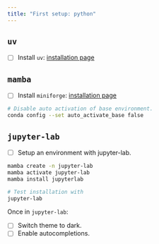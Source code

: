 ```yaml
---
title: "First setup: python"
---
```


## `uv`

- [ ] Install `uv`: [installation page](https://docs.astral.sh/uv/getting-started/installation/)

## `mamba`

- [ ] Install `miniforge`: [installation page](https://github.com/conda-forge/miniforge?tab=readme-ov-file#unix-like-platforms-macos-linux--wsl)

```bash
# Disable auto activation of base environment.
conda config --set auto_activate_base false
```

## `jupyter-lab`

- [ ] Setup an environment with jupyter-lab.

```bash
mamba create -n jupyter-lab
mamba activate jupyter-lab
mamba install jupyterlab

# Test installation with
jupyter-lab
```

Once in `jupyter-lab`:

- [ ] Switch theme to dark.
- [ ] Enable autocompletions.
